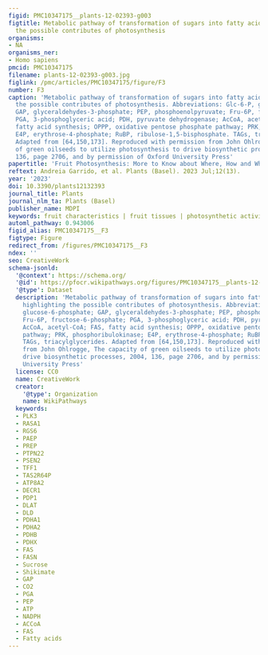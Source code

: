 ```yaml
---
figid: PMC10347175__plants-12-02393-g003
figtitle: Metabolic pathway of transformation of sugars into fatty acids and highlighting
  the possible contributes of photosynthesis
organisms:
- NA
organisms_ner:
- Homo sapiens
pmcid: PMC10347175
filename: plants-12-02393-g003.jpg
figlink: /pmc/articles/PMC10347175/figure/F3
number: F3
caption: 'Metabolic pathway of transformation of sugars into fatty acids and highlighting
  the possible contributes of photosynthesis. Abbreviations: Glc-6-P, glucose-6-phosphate;
  GAP, glyceraldehydes-3-phosphate; PEP, phosphoenolpyruvate; Fru-6P, fructose-6-phosphate;
  PGA, 3-phosphoglyceric acid; PDH, pyruvate dehydrogenase; AcCoA, acetyl-CoA; FAS,
  fatty acid synthesis; OPPP, oxidative pentose phosphate pathway; PRK, phosphoribulokinase;
  E4P, erythrose-4-phosphate; RuBP, ribulose-1,5-bisphosphate. TAGs, triacylglycerides.
  Adapted from [64,150,173]. Reproduced with permission from John Ohlrogge, The capacity
  of green oilseeds to utilize photosynthesis to drive biosynthetic processes, 2004,
  136, page 2706, and by permission of Oxford University Press'
papertitle: 'Fruit Photosynthesis: More to Know about Where, How and Why'
reftext: Andreia Garrido, et al. Plants (Basel). 2023 Jul;12(13).
year: '2023'
doi: 10.3390/plants12132393
journal_title: Plants
journal_nlm_ta: Plants (Basel)
publisher_name: MDPI
keywords: fruit characteristics | fruit tissues | photosynthetic activity | functions
automl_pathway: 0.943006
figid_alias: PMC10347175__F3
figtype: Figure
redirect_from: /figures/PMC10347175__F3
ndex: ''
seo: CreativeWork
schema-jsonld:
  '@context': https://schema.org/
  '@id': https://pfocr.wikipathways.org/figures/PMC10347175__plants-12-02393-g003.html
  '@type': Dataset
  description: 'Metabolic pathway of transformation of sugars into fatty acids and
    highlighting the possible contributes of photosynthesis. Abbreviations: Glc-6-P,
    glucose-6-phosphate; GAP, glyceraldehydes-3-phosphate; PEP, phosphoenolpyruvate;
    Fru-6P, fructose-6-phosphate; PGA, 3-phosphoglyceric acid; PDH, pyruvate dehydrogenase;
    AcCoA, acetyl-CoA; FAS, fatty acid synthesis; OPPP, oxidative pentose phosphate
    pathway; PRK, phosphoribulokinase; E4P, erythrose-4-phosphate; RuBP, ribulose-1,5-bisphosphate.
    TAGs, triacylglycerides. Adapted from [64,150,173]. Reproduced with permission
    from John Ohlrogge, The capacity of green oilseeds to utilize photosynthesis to
    drive biosynthetic processes, 2004, 136, page 2706, and by permission of Oxford
    University Press'
  license: CC0
  name: CreativeWork
  creator:
    '@type': Organization
    name: WikiPathways
  keywords:
  - PLK3
  - RASA1
  - RGS6
  - PAEP
  - PREP
  - PTPN22
  - PSEN2
  - TFF1
  - TAS2R64P
  - ATP8A2
  - DECR1
  - PDP1
  - DLAT
  - DLD
  - PDHA1
  - PDHA2
  - PDHB
  - PDHX
  - FAS
  - FASN
  - Sucrose
  - Shikimate
  - GAP
  - CO2
  - PGA
  - PEP
  - ATP
  - NADPH
  - ACCoA
  - FAS
  - Fatty acids
---
```


